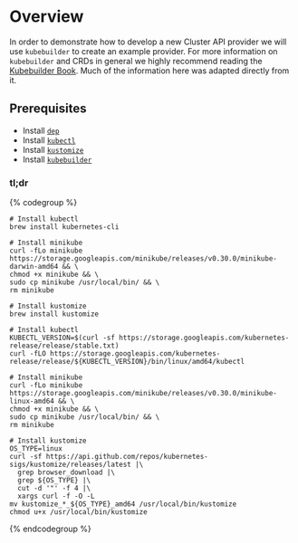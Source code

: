 # Overview

In order to demonstrate how to develop a new Cluster API provider we will use 
`kubebuilder` to create an example provider. For more information on `kubebuilder`
and CRDs in general we highly recommend reading the [Kubebuilder Book][kubebuilder-book].
Much of the information here was adapted directly from it.

## Prerequisites

- Install [`dep`][install-dep]
- Install [`kubectl`][kubectl-install]
- Install [`kustomize`][install-kustomize]
- Install [`kubebuilder`][install-kubebuilder]

### tl;dr

{% codegroup %}
```bash::MacOS
# Install kubectl
brew install kubernetes-cli

# Install minikube
curl -fLo minikube https://storage.googleapis.com/minikube/releases/v0.30.0/minikube-darwin-amd64 && \
chmod +x minikube && \
sudo cp minikube /usr/local/bin/ && \
rm minikube

# Install kustomize
brew install kustomize
```
```bash::Linux
# Install kubectl
KUBECTL_VERSION=$(curl -sf https://storage.googleapis.com/kubernetes-release/release/stable.txt)
curl -fLO https://storage.googleapis.com/kubernetes-release/release/${KUBECTL_VERSION}/bin/linux/amd64/kubectl

# Install minikube
curl -fLo minikube https://storage.googleapis.com/minikube/releases/v0.30.0/minikube-linux-amd64 && \
chmod +x minikube && \
sudo cp minikube /usr/local/bin/ && \
rm minikube

# Install kustomize
OS_TYPE=linux
curl -sf https://api.github.com/repos/kubernetes-sigs/kustomize/releases/latest |\
  grep browser_download |\
  grep ${OS_TYPE} |\
  cut -d '"' -f 4 |\
  xargs curl -f -O -L
mv kustomize_*_${OS_TYPE}_amd64 /usr/local/bin/kustomize
chmod u+x /usr/local/bin/kustomize
```
{% endcodegroup %}

[kubebuilder-book]: https://book.kubebuilder.io/
[install-dep]: https://github.com/golang/dep/blob/master/docs/installation.md
[kubectl-install]: http://kubernetes.io/docs/user-guide/prereqs/
[install-kustomize]: https://github.com/kubernetes-sigs/kustomize/blob/master/docs/INSTALL.md
[install-kubebuilder]: https://book.kubebuilder.io/getting_started/installation_and_setup.html
